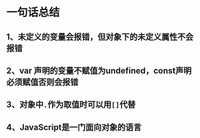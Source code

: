 # 一句话总结

## 1、未定义的变量会报错，但对象下的未定义属性不会报错

## 2、var 声明的变量不赋值为undefined，const声明必须赋值否则会报错

## 3、对象中`.`作为取值时可以用`[]`代替

## 4、JavaScript是一门面向对象的语言
